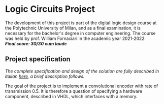 # Logic Circuits Project 

The development of this project is part of the digital logic design course at the Polytechnic University of Milan, and as a final examination, it is necessary for the bachelor's degree in computer engineering. The course was held by prof. William Fornaciari in the academic year 2021-2022.<br>
***Final score: 30/30 cum laude***

## Project specification
<p><em>The complete specification and design of the solution are fully described in italian 
<a href="/deliveries/10686115.pdf">here</a>, a brief description follows.</em></p>

<p>The goal of the project is to implement a convolutional encoder with rate of transmission 0.5. It is therefore a question of specifying a hardware component, described in VHDL, which interfaces with a memory.<br>
</p>
